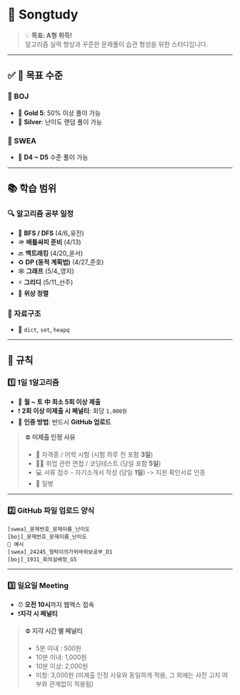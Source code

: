 # 🎯 **Songtudy**

> 💡 **목표: A형 취득!**  
> 알고리즘 실력 향상과 꾸준한 문제풀이 습관 형성을 위한 스터디입니다.

---

## ✅ 🎯 **목표 수준**

### 🔹 BOJ
- 🥇 **Gold 5**: 50% 이상 풀이 가능
- 🥈 **Silver**: 난이도 랜덤 풀이 가능

### 🔸 SWEA
- 🧠 **D4 ~ D5** 수준 풀이 가능

---

## 📚 **학습 범위**

### 🔍 알고리즘 공부 일정
- 🔁 **BFS / DFS**  (4/6_유진)
- 🪖 **배틀싸피 준비** (4/13)
- 🔙 **백트래킹**  (4/20_윤서)
- ♻️ **DP (동적 계획법)**  (4/27_준호)
- 🕸 **그래프**  (5/4_영지)
- ⚡️ **그리디**  (5/11_선주)
- 🔗 **위상 정렬**  

### 🧱 자료구조
- 🧩 `dict`, `set`, `heapq`

---

## 📌 **규칙**

### 1️⃣ **1일 1알고리즘**
- 📆 **월 ~ 토 中 최소 5회 이상 제출**
- ❗ **2회 이상 미제출 시 페널티**: 회당 `1,000원`
- 🔐 **인증 방법**: 반드시 **GitHub 업로드**

> ⛔️ **미제출 인정 사유**
> - 📝 자격증 / 어학 시험 (시험 하루 전 포함 **3일**)  
> - 🧑‍💼 취업 관련 면접 / 코딩테스트 (당일 포함 **5일**)
> - 💻 서류 접수 - 자기소개서 작성 (당일 **1일**) -> 지원 확인서로 인증
> - 🤒 질병

---

### 2️⃣ **GitHub 파일 업로드 양식**

```plaintext
[swea]_문제번호_문제이름_난이도  
[boj]_문제번호_문제이름_난이도
🔺 예시  
[swea]_24245_형탁이의가위바위보공부_D1  
[boj]_1931_회의실배정_G5
```

---

### 3️⃣ **일요일 Meeting**
- ⏰ **오전 10시**까지 웹엑스 접속
- ❗️**지각 시 페널티**

> ⛔️ **지각 시간 별 페널티**
> - 5분 이내 : 500원
> - 10분 이내: 1,000원
> - 10분 이상: 2,000원
> - 미참: 3,000원 (미제출 인정 사유와 동일하게 적용, 그 외에는 사전 고지 여부와 관계없이 적용됨)

